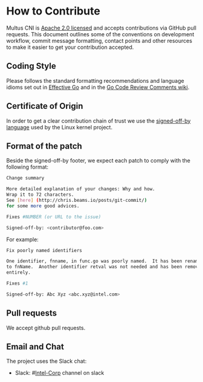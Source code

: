 # How to Contribute

Multus CNI is [Apache 2.0 licensed](LICENSE) and accepts contributions via GitHub
pull requests. This document outlines some of the conventions on development
workflow, commit message formatting, contact points and other resources to make
it easier to get your contribution accepted.

## Coding Style

Please follows the standard formatting recommendations and language idioms set out
in [Effective Go](https://golang.org/doc/effective_go.html) and in the
[Go Code Review Comments wiki](https://github.com/golang/go/wiki/CodeReviewComments).

## Certificate of Origin

In order to get a clear contribution chain of trust we use the [signed-off-by language](https://01.org/community/signed-process)
used by the Linux kernel project.

## Format of the patch

Beside the signed-off-by footer, we expect each patch to comply with the following format:

```bash
Change summary

More detailed explanation of your changes: Why and how.
Wrap it to 72 characters.
See [here] (http://chris.beams.io/posts/git-commit/)
for some more good advices.

Fixes #NUMBER (or URL to the issue)

Signed-off-by: <contributor@foo.com>
```

For example:

```bash
Fix poorly named identifiers

One identifier, fnname, in func.go was poorly named.  It has been renamed
to fnName.  Another identifier retval was not needed and has been removed
entirely.

Fixes #1

Signed-off-by: Abc Xyz <abc.xyz@intel.com>
```

## Pull requests

We accept github pull requests.

## Email and Chat

The project uses the Slack chat:

- Slack: #[Intel-Corp](https://intel-corp.herokuapp.com/) channel on slack

